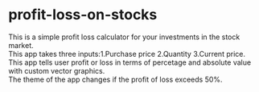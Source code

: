 # profit-loss-on-stocks
This is a simple profit loss calculator for your investments in the stock market.  
This app takes three inputs:1.Purchase price 2.Quantity 3.Current price.  
This app tells user profit or loss in terms of percetage and absolute value with custom vector graphics.  
The theme of the app changes if the profit of loss exceeds 50%.

